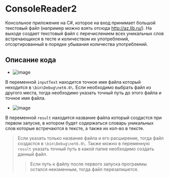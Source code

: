 # ConsoleReader2
Консольное приложение на C#, которое на вход принимает большой текстовый файл (например можно взять отсюда http://az.lib.ru/). На выходе создает текстовый файл с перечислением всех уникальных слов встречающихся в тесте и количеством их употреблений, отсортированный в порядке убывания количества употреблений.

## Описание кода

- ![image](https://user-images.githubusercontent.com/36198892/230953759-797c4eb5-16b0-428a-b623-bbd9cc19e5e6.png)

В переменной `inputText` находится точное имя файла который неходится в `\bin\Debug\net6.0\`. Если необходимо выбрать файл из другого места, тогда необходимо указать точный путь до этого файла и точное имя файла.


- ![image](https://user-images.githubusercontent.com/36198892/230955627-b144d6e7-8eb4-4fd3-a18e-b20dc7034b9c.png)

В переменной `result` находится название файла который создастся при первом запуске, в котором будет содержаться словарь уникальных слов которые встречаются в тексте, а также их кол-во в тексте. 
> Если указать только название файла и его расширение, тогда файл создастся в `\bin\Debug\net6.0\`. Также можно в переменную `result` указать точный путь в какой папке необходимо создать данный файл. 
> > Если путь к файлу после первого запуска программы остался неизменным, тогда файл перезапишется.
